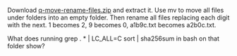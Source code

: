 Download [q-move-rename-files.zip](./q-move-rename-files.zip) and extract it. Use mv to move all files under folders into an empty folder. Then rename all files replacing each digit with the next. 1 becomes 2, 9 becomes 0, a1b9c.txt becomes a2b0c.txt.

What does running grep . * | LC_ALL=C sort | sha256sum in bash on that folder show?